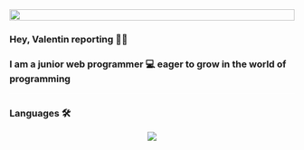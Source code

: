 <div style='display:flex;align-items:center'>
  <img src='https://user-images.githubusercontent.com/74038190/225813708-98b745f2-7d22-48cf-9150-083f1b00d6c9.gif' style=' width: 100%'/>
</div>

### Hey, Valentin reporting 👋🏽</h1>
### I am a junior web programmer  💻  eager to grow in the world of programming

<hr style='background:white'>

### Languages 🛠️

<div>
  <div>
      <p align="center">
        <a href="https://skillicons.dev">
          <img src="https://skillicons.dev/icons?i=python,flask,javascript,nodejs,vue" />
        </a>
      </p>
  </div>
  
</div>
